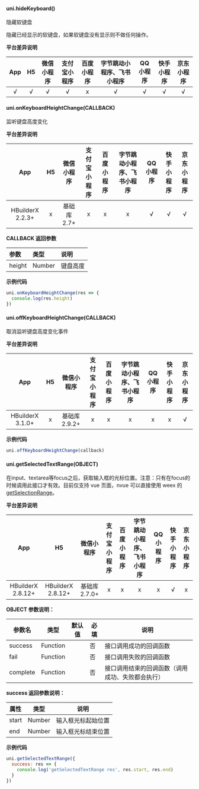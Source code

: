 #### uni.hideKeyboard()

隐藏软键盘

隐藏已经显示的软键盘，如果软键盘没有显示则不做任何操作。

**平台差异说明**

|App|H5|微信小程序|支付宝小程序|百度小程序|字节跳动小程序、飞书小程序|QQ小程序|快手小程序|京东小程序|
|:-:|:-:|:-:|:-:|:-:|:-:|:-:|:-:|:-:|
|√|√|√|√|x|√|√|√|√|


#### uni.onKeyboardHeightChange(CALLBACK)

监听键盘高度变化

**平台差异说明**

|App|H5|微信小程序|支付宝小程序|百度小程序|字节跳动小程序、飞书小程序|QQ小程序|快手小程序|京东小程序|
|:-:|:-:|:-:|:-:|:-:|:-:|:-:|:-:|:-:|
|HBuilderX 2.2.3+|x|基础库2.7+|x|x|x|√|√|√|

**CALLBACK 返回参数**

|参数|类型|说明|
|:-|:-|:-|
|height|Number|键盘高度|

**示例代码**

```js
uni.onKeyboardHeightChange(res => {
  console.log(res.height)
})
```

#### uni.offKeyboardHeightChange(CALLBACK)

取消监听键盘高度变化事件

**平台差异说明**

|App|H5|微信小程序|支付宝小程序|百度小程序|字节跳动小程序、飞书小程序|QQ小程序|快手小程序|京东小程序|
|:-:|:-:|:-:|:-:|:-:|:-:|:-:|:-:|:-:|
|HBuilderX 3.1.0+|x|基础库2.9.2+|x|x|x|x|x|√|

**示例代码**

```js
uni.offKeyboardHeightChange(callback)
```

#### uni.getSelectedTextRange(OBJECT)

在input、textarea等focus之后，获取输入框的光标位置。注意：只有在focus的时候调用此接口才有效。目前仅支持 vue 页面，nvue 可以直接使用 weex 的 [getSelectionRange](https://weex.apache.org/zh/docs/components/input.html#getSelectionRange)。

**平台差异说明**

|App|H5|微信小程序|支付宝小程序|百度小程序|字节跳动小程序、飞书小程序|QQ小程序|快手小程序|京东小程序|
|:-:|:-:|:-:|:-:|:-:|:-:|:-:|:-:|:-:|
|HBuilderX 2.8.12+|HBuilderX 2.8.12+|基础库 2.7.0+|x|x|x|x|√|x|

**OBJECT 参数说明：**

| 参数名 | 类型 | 默认值 | 必填 | 说明 |
| --- | --- | --- | --- | --- |
| success | Function |  | 否 | 接口调用成功的回调函数 |
| fail | Function |  | 否 | 接口调用失败的回调函数 |
| complete | Function |  | 否 | 接口调用结束的回调函数（调用成功、失败都会执行） |

**success 返回参数说明：**

| 属性 | 类型 | 说明 |
| --- | --- | --- |
| start | Number | 输入框光标起始位置 |
| end | Number | 输入框光标结束位置 |

**示例代码**

```js
uni.getSelectedTextRange({
  success: res => {
    console.log('getSelectedTextRange res', res.start, res.end)
  }
})
```
